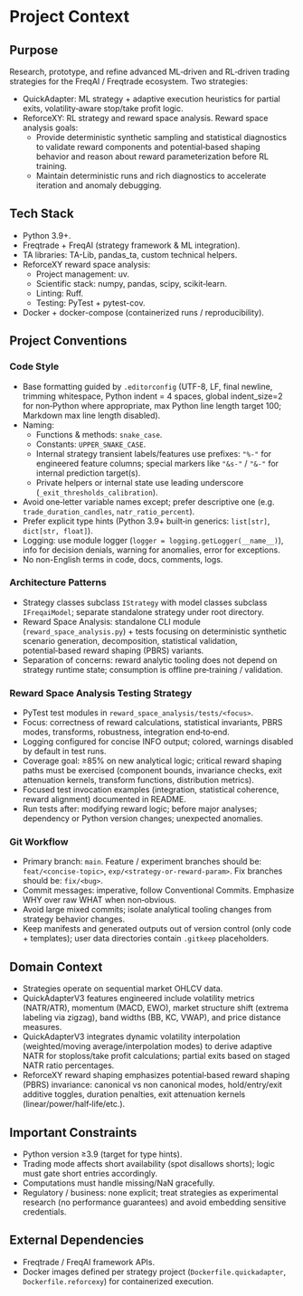 # Project Context

## Purpose

Research, prototype, and refine advanced ML‑driven and RL‑driven trading strategies for the FreqAI / Freqtrade ecosystem. Two strategies:

- QuickAdapter: ML strategy + adaptive execution heuristics for partial exits, volatility‑aware stop/take profit logic.
- ReforceXY: RL strategy and reward space analysis.
  Reward space analysis goals:
  - Provide deterministic synthetic sampling and statistical diagnostics to validate reward components and potential‑based shaping behavior and reason about reward parameterization before RL training.
  - Maintain deterministic runs and rich diagnostics to accelerate iteration and anomaly debugging.

## Tech Stack

- Python 3.9+.
- Freqtrade + FreqAI (strategy framework & ML integration).
- TA libraries: TA-Lib, pandas_ta, custom technical helpers.
- ReforceXY reward space analysis:
  - Project management: uv.
  - Scientific stack: numpy, pandas, scipy, scikit‑learn.
  - Linting: Ruff.
  - Testing: PyTest + pytest-cov.
- Docker + docker-compose (containerized runs / reproducibility).

## Project Conventions

### Code Style

- Base formatting guided by `.editorconfig` (UTF-8, LF, final newline, trimming whitespace, Python indent = 4 spaces, global indent_size=2 for non‑Python where appropriate, max Python line length target 100; Markdown max line length disabled).
- Naming:
  - Functions & methods: `snake_case`.
  - Constants: `UPPER_SNAKE_CASE`.
  - Internal strategy transient labels/features use prefixes: `"%-"` for engineered feature columns; special markers like `"&s-"` / `"&-"` for internal prediction target(s).
  - Private helpers or internal state use leading underscore (`_exit_thresholds_calibration`).
- Avoid one‑letter variable names except; prefer descriptive one (e.g. `trade_duration_candles`, `natr_ratio_percent`).
- Prefer explicit type hints (Python 3.9+ built‑in generics: `list[str]`, `dict[str, float]`).
- Logging: use module logger (`logger = logging.getLogger(__name__)`), info for decision denials, warning for anomalies, error for exceptions.
- No non-English terms in code, docs, comments, logs.

### Architecture Patterns

- Strategy classes subclass `IStrategy` with model classes subclass `IFreqaiModel`; separate standalone strategy under root directory.
- Reward Space Analysis: standalone CLI module (`reward_space_analysis.py`) + tests focusing on deterministic synthetic scenario generation, decomposition, statistical validation, potential‑based reward shaping (PBRS) variants.
- Separation of concerns: reward analytic tooling does not depend on strategy runtime state; consumption is offline pre‑training / validation.

### Reward Space Analysis Testing Strategy

- PyTest test modules in `reward_space_analysis/tests/<focus>`.
- Focus: correctness of reward calculations, statistical invariants, PBRS modes, transforms, robustness, integration end‑to‑end.
- Logging configured for concise INFO output; colored, warnings disabled by default in test runs.
- Coverage goal: ≥85% on new analytical logic; critical reward shaping paths must be exercised (component bounds, invariance checks, exit attenuation kernels, transform functions, distribution metrics).
- Focused test invocation examples (integration, statistical coherence, reward alignment) documented in README.
- Run tests after: modifying reward logic; before major analyses; dependency or Python version changes; unexpected anomalies.

### Git Workflow

- Primary branch: `main`. Feature / experiment branches should be: `feat/<concise-topic>`, `exp/<strategy-or-reward-param>`. Fix branches should be: `fix/<bug>`.
- Commit messages: imperative, follow Conventional Commits. Emphasize WHY over raw WHAT when non‑obvious.
- Avoid large mixed commits; isolate analytical tooling changes from strategy behavior changes.
- Keep manifests and generated outputs out of version control (only code + templates); user data directories contain `.gitkeep` placeholders.

## Domain Context

- Strategies operate on sequential market OHLCV data.
- QuickAdapterV3 features engineered include volatility metrics (NATR/ATR), momentum (MACD, EWO), market structure shift (extrema labeling via zigzag), band widths (BB, KC, VWAP), and price distance measures.
- QuickAdapterV3 integrates dynamic volatility interpolation (weighted/moving average/interpolation modes) to derive adaptive NATR for stoploss/take profit calculations; partial exits based on staged NATR ratio percentages.
- ReforceXY reward shaping emphasizes potential‑based reward shaping (PBRS) invariance: canonical vs non canonical modes, hold/entry/exit additive toggles, duration penalties, exit attenuation kernels (linear/power/half‑life/etc.).

## Important Constraints

- Python version ≥3.9 (target for type hints).
- Trading mode affects short availability (spot disallows shorts); logic must gate short entries accordingly.
- Computations must handle missing/NaN gracefully.
- Regulatory / business: none explicit; treat strategies as experimental research (no performance guarantees) and avoid embedding sensitive credentials.

## External Dependencies

- Freqtrade / FreqAI framework APIs.
- Docker images defined per strategy project (`Dockerfile.quickadapter`, `Dockerfile.reforcexy`) for containerized execution.
